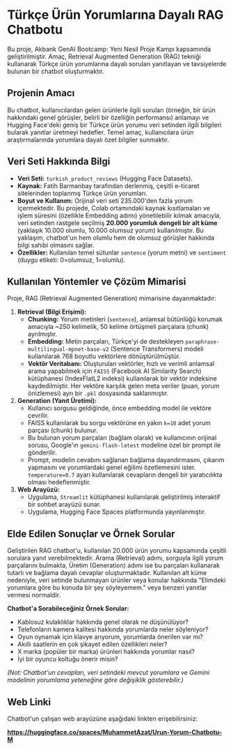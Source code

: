 # Türkçe Ürün Yorumlarına Dayalı RAG Chatbotu

Bu proje, Akbank GenAI Bootcamp: Yeni Nesil Proje Kampı kapsamında geliştirilmiştir. Amaç, Retrieval Augmented Generation (RAG) tekniği kullanarak Türkçe ürün yorumlarına dayalı soruları yanıtlayan ve tavsiyelerde bulunan bir chatbot oluşturmaktır.

## Projenin Amacı

Bu chatbot, kullanıcılardan gelen ürünlerle ilgili soruları (örneğin, bir ürün hakkındaki genel görüşler, belirli bir özelliğin performansı) anlamayı ve Hugging Face'deki geniş bir Türkçe ürün yorumu veri setinden ilgili bilgileri bularak yanıtlar üretmeyi hedefler. Temel amaç, kullanıcılara ürün araştırmalarında yorumlara dayalı özet bilgiler sunmaktır.

## Veri Seti Hakkında Bilgi

* **Veri Seti:** `turkish_product_reviews` (Hugging Face Datasets).
* **Kaynak:** Fatih Barmanbay tarafından derlenmiş, çeşitli e-ticaret sitelerinden toplanmış Türkçe ürün yorumları.
* **Boyut ve Kullanım:** Orijinal veri seti 235.000'den fazla yorum içermektedir. Bu projede, Colab ortamındaki kaynak kısıtlamaları ve işlem süresini (özellikle Embedding adımı) yönetilebilir kılmak amacıyla, veri setinden rastgele seçilmiş **20.000 yorumluk dengeli bir alt küme** (yaklaşık 10.000 olumlu, 10.000 olumsuz yorum) kullanılmıştır. Bu yaklaşım, chatbot'un hem olumlu hem de olumsuz görüşler hakkında bilgi sahibi olmasını sağlar.
* **Özellikler:** Kullanılan temel sütunlar `sentence` (yorum metni) ve `sentiment` (duygu etiketi: 0=olumsuz, 1=olumlu).

## Kullanılan Yöntemler ve Çözüm Mimarisi

Proje, RAG (Retrieval Augmented Generation) mimarisine dayanmaktadır:

1.  **Retrieval (Bilgi Erişimi):**
    * **Chunking:** Yorum metinleri (`sentence`), anlamsal bütünlüğü korumak amacıyla ~250 kelimelik, 50 kelime örtüşmeli parçalara (chunk) ayrılmıştır.
    * **Embedding:** Metin parçaları, Türkçe'yi de destekleyen `paraphrase-multilingual-mpnet-base-v2` (Sentence Transformers) modeli kullanılarak 768 boyutlu vektörlere dönüştürülmüştür.
    * **Vektör Veritabanı:** Oluşturulan vektörler, hızlı ve verimli anlamsal arama yapabilmek için `FAISS` (Facebook AI Similarity Search) kütüphanesi (IndexFlatL2 indeksi) kullanılarak bir vektör indeksine kaydedilmiştir. Her vektöre karşılık gelen meta veriler (puan, yorum önizlemesi) ayrı bir `.pkl` dosyasında saklanmıştır.
2.  **Generation (Yanıt Üretimi):**
    * Kullanıcı sorgusu geldiğinde, önce embedding model ile vektöre çevrilir.
    * FAISS kullanılarak bu sorgu vektörüne en yakın `k=10` adet yorum parçası (chunk) bulunur.
    * Bu bulunan yorum parçaları (bağlam olarak) ve kullanıcının orijinal sorusu, Google'ın `gemini-flash-latest` modeline özel bir prompt ile gönderilir.
    * Prompt, modelin cevabını sağlanan bağlama dayandırmasını, çıkarım yapmasını ve yorumlardaki genel eğilimi özetlemesini ister. `temperature=0.7` ayarı kullanılarak cevapların dengeli bir yaratıcılıkta olması hedeflenmiştir.
3.  **Web Arayüzü:**
    * Uygulama, `Streamlit` kütüphanesi kullanılarak geliştirilmiş interaktif bir sohbet arayüzü sunar.
    * Uygulama, Hugging Face Spaces platformunda yayınlanmıştır.

## Elde Edilen Sonuçlar ve Örnek Sorular

Geliştirilen RAG chatbot'u, kullanılan 20.000 ürün yorumu kapsamında çeşitli sorulara yanıt verebilmektedir. Arama (Retrieval) adımı, sorguyla ilgili yorum parçalarını bulmakta, Üretim (Generation) adımı ise bu parçaları kullanarak tutarlı ve bağlama dayalı cevaplar oluşturmaktadır. Kullanılan alt küme nedeniyle, veri setinde bulunmayan ürünler veya konular hakkında "Elimdeki yorumlara göre bu konuda bir şey söyleyemem." veya benzeri yanıtlar vermesi normaldir.

**Chatbot'a Sorabileceğiniz Örnek Sorular:**

* Kablosuz kulaklıklar hakkında genel olarak ne düşünülüyor?
* Telefonların kamera kalitesi hakkında yorumlarda neler söyleniyor?
* Oyun oynamak için klavye arıyorum, yorumlarda önerilen var mı?
* Akıllı saatlerin en çok şikayet edilen özellikleri neler?
* X marka (popüler bir marka) ürünleri hakkında yorumlar nasıl?
* İyi bir oyuncu koltuğu önerir misin?

*(Not: Chatbot'un cevapları, veri setindeki mevcut yorumlara ve Gemini modelinin yorumlama yeteneğine göre değişiklik gösterebilir.)*

## Web Linki

Chatbot'un çalışan web arayüzüne aşağıdaki linkten erişebilirsiniz:

**https://huggingface.co/spaces/MuhammetAzat/Urun-Yorum-Chatbotu-M**
